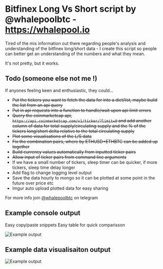 # Bitfinex Long Vs Short script by @whalepoolbtc - https://whalepool.io   

Tired of the mis information out there regarding people's analysis and understanding of the bitfinex long/short data - I create this script so people can better get an understanding of the numbers and what they mean.  
  
It's not pretty, but it works.  
  
## Todo (someone else not me !)
If anyones feeling keen and enthusiastic, they could... 
- ~~Put the tickers you want to fetch the data for into a dict/list, maybe build the list from an api query~~
- ~~Put in api requests into a function to handle/wait upon api limit errors~~
- ~~Query the coinmarketcap api, `https://api.coinmarketcap.com/v1/ticker/?limit=0` and add another column of data for total supply/circulating supply and the % of the tickers long/short delta relative to the total circulating supply~~
- ~~Plot some visualisations of the L/S data~~ 
- ~~Fix the combination pairs, where by ETHUSD+ETHBTC can be added up together~~ 
- ~~Build currency values automatically from inputted ticker pairs~~
- ~~Allow input of ticker pairs from command line arguments~~
- If we have a small number of tickers, sleep timer can be quicker, if more tickers, sleep time delay longer
- Add flag to change logging level output 
- Save the data hourly to mongo so it can be plotted at some point in the future over price etc 
- Imgur auto upload plotted data for easy sharing 
  
For more info join [@whalepoolbtc](https://t.me/whalepoolbtc) on telegram   

## Example console output 
Easy copy/paste snippets
Easy table for quick comparisson 

![Example output](https://i.imgur.com/B6Q9r97.png)

## Example data visualisaiton output 
![Example output](https://i.imgur.com/HhvVsKQ.png)

